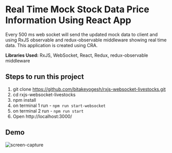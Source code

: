 # Real Time Mock Stock Data Price Information Using React App
Every 500 ms web socket will send the updated mock data to client and using RxJS observable and redux-observable middleware showing real time data.
This application is created using CRA.

**Libraries Used:** RxJS, WebSocket, React, Redux, redux-observable middleware

## Steps to run this project
1. git clone https://github.com/bitakeyogesh/rxjs-websocket-livestocks.git
2. cd rxjs-websocket-livestocks
3. npm install
4. on terminal 1 run - `npm run start-websocket`
5. on terminal 2 run - `npm run start`
6. Open http://localhost:3000/

## Demo
![screen-capture](https://user-images.githubusercontent.com/26835951/118401762-8e0bac00-b684-11eb-8bfd-47e8e6fdf829.gif)

